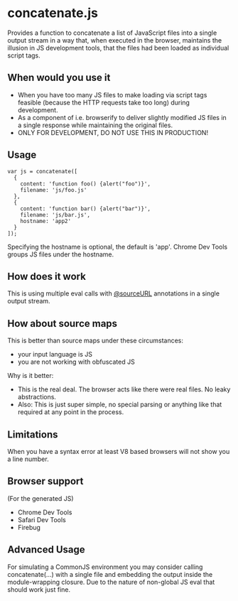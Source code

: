 concatenate.js
==============

Provides a function to concatenate a list of JavaScript files into a single output stream in a way that, when executed in the browser, maintains the illusion in JS development tools, that the files had been loaded as individual script tags.

## When would you use it

- When you have too many JS files to make loading via script tags feasible (because the HTTP requests take too long) during development.
- As a component of i.e. browserify to deliver slightly modified JS files in a single response while maintaining the original files.
- ONLY FOR DEVELOPMENT, DO NOT USE THIS IN PRODUCTION!

## Usage

    var js = concatenate([
      {
        content: 'function foo() {alert("foo")}',
        filename: 'js/foo.js'
      },
      {
        content: 'function bar() {alert("bar")}',
        filename: 'js/bar.js',
        hostname: 'app2'
      }
    ]);

Specifying the hostname is optional, the default is 'app'. Chrome Dev Tools groups JS files under the hostname.

## How does it work

This is using multiple eval calls with [@sourceURL](https://blog.getfirebug.com/2009/08/11/give-your-eval-a-name-with-sourceurl/) annotations in a single output stream.

## How about source maps

This is better than source maps under these circumstances:
- your input language is JS
- you are not working with obfuscated JS

Why is it better:
- This is the real deal. The browser acts like there were real files. No leaky abstractions.
- Also: This is just super simple, no special parsing or anything like that required at any point in the process.

## Limitations

When you have a syntax error at least V8 based browsers will not show you a line number.

## Browser support

(For the generated JS)

- Chrome Dev Tools
- Safari Dev Tools
- Firebug

## Advanced Usage

For simulating a CommonJS environment you may consider calling concatenate(…) with a single file and embedding the output inside the module-wrapping closure. Due to the nature of non-global JS eval that should work just fine.
